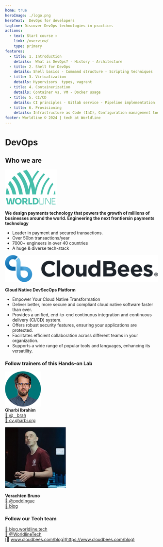 ```yaml
---
home: true
heroImage: ./logo.png
heroText:  DevOps for developers
tagline: Discover DevOps technologies in practice.
actions:
  - text: Start course →
    link: /overview/
    type: primary
features:
  - title: 1. Introduction
    details:  What is DevOps? - History - Architecture
  - title: 2. Shell for DevOps
    details: Shell basics - Command structure - Scripting techniques
  - title: 3. Virtualization
    details: Hypervisors  types, vagrant
  - title: 4. Containerization
    details: Container vs. VM - Docker usage 
  - title: 5. CI/CD
    details: CI principles - Gitlab service - Pipeline implementation
  - title: 6. Provisioning
    details: Infrastructure as Code (IaC), Configuration management tools
footer: Worldline © 2024 | tech at Worldline
---
```


# DevOps 

## Who we are 

![avatar](./assets/images/logo_worldline.png)  

**We design payments technology that powers the growth of millions​ of businesses around the world. Engineering the next frontiers​ in payments technology​**  
* Leader in payment and secured transactions. ​ 
* Over 50bn transactions/year​
* 7000+ engineers​ in over 40 countries​
* A huge & diverse​ tech-stack

![avatar](./assets/images/cloudbees-logo.png)

**Cloud Native DevSecOps Platform​**

* Empower Your Cloud Native Transformation
* Deliver better, more secure and compliant cloud native software faster than ever.
* Provides a unified, end-to-end continuous integration and continuous delivery (CI/CD) system.
* Offers robust security features, ensuring your applications are protected.
* Facilitates efficient collaboration across different teams in your organization.
* Supports a wide range of popular tools and languages, enhancing its versatility.

### Follow trainers of this Hands-on Lab

![avatar](./assets/images/avatar.png)  
**Gharbi Ibrahim**  
[🔗 @__brah​](https://twitter.com/__brah)  
[🔗 cv.gharbi.org](http://cv.gharbi.org)

![avatar](./assets/images/bruno-avatar.jpeg)

**Verachten Bruno**  
[🔗 @poddingue​](https://twitter.com/poddingue)  
[🔗 blog](http://bruno.verachten.fr)

### Follow our Tech team

[🔗 blog.worldline.tech](http://blog.worldline.tech)     
[🔗 @WorldlineTech​](https://twitter.com/worldlinetech)     
[🔗 www.cloudbees.com/blog​](https://www.cloudbees.com/blog)
